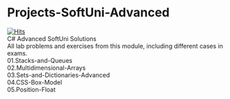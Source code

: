 # Projects-SoftUni-Advanced
[![Hits](https://hits.seeyoufarm.com/api/count/incr/badge.svg?url=https%3A%2F%2Fgithub.com%2Fvebili%2FProjects-SoftUni-CSharp-Advanced&count_bg=%2379C83D&title_bg=%23555555&icon=github.svg&icon_color=%23E7E7E7&title=Visitor+hits&edge_flat=false)](https://hits.seeyoufarm.com)<br/>
C# Advanced SoftUni Solutions <br>
All lab problems and exercises from this module, including different cases in exams.<br>
01.Stacks-and-Queues<br>
02.Multidimensional-Arrays<br>
03.Sets-and-Dictionaries-Advanced<br>
04.CSS-Box-Model<br>
05.Position-Float<br>
<br><br><br><br>
